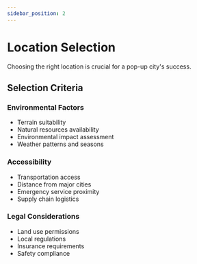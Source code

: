```yaml
---
sidebar_position: 2
---
```


# Location Selection

Choosing the right location is crucial for a pop-up city's success.

## Selection Criteria

### Environmental Factors

- Terrain suitability
- Natural resources availability
- Environmental impact assessment
- Weather patterns and seasons

### Accessibility

- Transportation access
- Distance from major cities
- Emergency service proximity
- Supply chain logistics

### Legal Considerations

- Land use permissions
- Local regulations
- Insurance requirements
- Safety compliance
